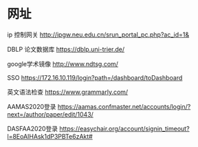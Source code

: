 # 网址
ip 控制网关
http://ipgw.neu.edu.cn/srun_portal_pc.php?ac_id=1&

DBLP 论文数据库
https://dblp.uni-trier.de/

google学术镜像
http://www.ndtsg.com/

SSO
https://172.16.10.119/login?path=/dashboard/toDashboard

英文语法检查
https://www.grammarly.com/

AAMAS2020登录
https://aamas.confmaster.net/accounts/login/?next=/author/paper/edit/1043/


DASFAA2020登录
https://easychair.org/account/signin_timeout?l=8EoAIHAsk1dP3PBTe6zAkt#

